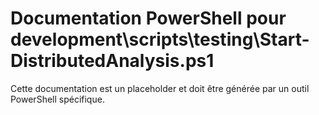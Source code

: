 # Documentation PowerShell pour development\scripts\testing\Start-DistributedAnalysis.ps1

Cette documentation est un placeholder et doit être générée par un outil PowerShell spécifique.
